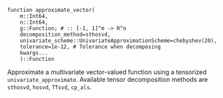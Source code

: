 ```
function approximate_vector(
    m::Int64,
    n::Int64,
    g::Function; # :: [-1, 1]^m -> R^n
    decomposition_method=sthosvd,
    univariate_scheme::UnivariateApproximationScheme=chebyshev(20),
    tolerance=1e-12, # Tolerance when decomposing
    kwargs...
    )::Function
```

Approximate a multivariate vector-valued function using a tensorized `univariate_approximate`. Available tensor decomposition methods are `sthosvd`, `hosvd`, `TTsvd`, `cp_als`.
